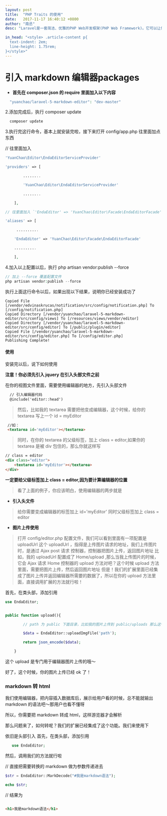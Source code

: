 ```yaml
---
layout: post
title:  "PHP Traits 的使用"
date:   2017-11-17 16:40:12 +0800
author: "南丞"
desc: "Laravel是一套简洁、优雅的PHP Web开发框架(PHP Web Framework)。它可以让你从面条一样杂乱的代码中解脱出来；它可以帮你构建一个完美的网络APP，而且每行代码都可以简洁、富于表达力。"

in_head: "<style> .article-content p{
  text-indent: 2em;
  line-height: 1.75rem;
}</style>"
---
```

# 引入 markdown 编辑器packages

- **首先在 composer.json 的 require 里面加入以下内容**

```php
  "yuanchao/laravel-5-markdown-editor": "dev-master"
```

2.添加完成后，执行 composer update

```php
  composer update
```
3.执行完这行命令，基本上就安装完啦，接下来打开 config/app.php 往里面加点东西

// 往里面加入
```php
'YuanChao\Editor\EndaEditorServiceProvider'

'providers' => [

        ........

        'YuanChao\Editor\EndaEditorServiceProvider'

        ........

    ],

// 往里面加入 `'EndaEditor' => 'YuanChao\Editor\Facade\EndaEditorFacade'`

'aliases' => [

     ..........

    'EndaEditor' => 'YuanChao\Editor\Facade\EndaEditorFacade'

    ..........

    ],
```

4.加入以上配置以后，执行 php artisan vendor:publish --force
```php
// 加上 --force 覆盖配置文件
php artisan vendor:publish --force
```

执行上面这行命令以后，如果出现以下结果，说明你已经安装成功了

```
Copied File [/vendor/edvinaskrucas/notification/src/config/notification.php] To [/config/notification.php]
Copied Directory [/vendor/yuanchao/laravel-5-markdown-editor/src/config/views] To [/resources/views/vendor/editor]
Copied Directory [/vendor/yuanchao/laravel-5-markdown-editor/src/config/editor] To [/public/plugin/editor]
Copied File [/vendor/yuanchao/laravel-5-markdown-editor/src/config/editor.php] To [/config/editor.php]
Publishing Complete!
```

#### 使用
安装完以后，说下如何使用

**注意！你必须先引入 jquery 在引入头部文件之前**

在你的视图文件里面，需要使用编辑器的地方，先引入头部文件

```html
  // 引入编辑器代码
  @include('editor::head')

```
> 然后，比如我的 textarea 需要把他变成编辑器，这个时候，给你的 textarea 写上一个 id = myEditor
```html
 //如：
 <textarea id='myEditor'></textarea>
```

> 同时，在你的 textarea 的父级标签，加上 class = editor,如果你的 textarea 是被 div 包住的，那么你就这样写

```html
// class = editor
<div class="editor">
    <textarea id='myEditor'></textarea>
</div>
```

**一定要给父级标签加上 class = editor,因为要计算编辑器的位置**

> 看了上面的例子，你应该明白，使用编辑器的两步就是

- **引入头文件**
> 给你需要变成编辑器的标签加上 id='myEditor' 同时父级标签加上 class = editor

- **图片上传使用**

> 打开 config/editor.php 配置文件，我们可以看到里面有一项配置是 uploadUrl
这个 uploadUrl ，指得是上传图片请求的地址，我们上传图片时，是通过 Ajax post 请求 控制器，控制器把图片上传，返回图片地址
比如，我的 uploadUrl 配置成了 Home/upload ,那么当我上传图片的时候，它会 Ajax 请求 Home 控制器的 upload 方法对吧？这个时候 upload 方法里面，需要把图片上传，然后返回图片地址
但是！我们的扩展里面已经集成了图片上传并返回编辑器所需要的数据了，所以在你的 upload 方法里面，直接调用扩展的方法就行啦！

首先，在类头部，添加引用

```php
use EndaEditor;


public function upload(){

        // path 为 public 下面目录，比如我的图片上传到 public/uploads 那么这个参数你传uploads 就行了

        $data = EndaEditor::uploadImgFile('path');

        return json_encode($data);

    }

```
这个 upload 是专门用于编辑器图片上传的哦～

好了，这个时候，你的图片上传已经 ok 了！

### markdown 转 html

我们使用编辑器，把内容插入数据库后，展示给用户看的时候，总不能就输出 markdown 的语法吧～那用户也看不懂呀

所以，你需要把 markdown 转成 html，这样游览器才会解析

那么问题来了，如何转呢？我们的扩展已经集成了这个功能。我们来使用下

依旧是头部引入
首先，在类头部，添加引用

```php
   use EndaEditor;
```
然后，调用我们的方法就行啦


// 直接把需要转换的 markdown 做为参数传递进去
```php
$str = EndaEditor::MarkDecode("#我是markdown语法");

echo $str;
```
// 结果为

```html

<h1>我是markdown语法</h1>

```

